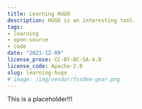 ```yaml
---
title: Learning HUGO
description: HUGO is an interesting tool.
tags:
- learning
- open-source
- code
date: "2021-12-09"
license_prose: CC-BY-NC-SA-4.0
license_code: Apache-2.0
slug: learning-hugo
# image: /img/vendor/fosdem-gear.png
---
```


This is a placeholder!!!
